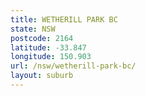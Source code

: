 ```yaml
---
title: WETHERILL PARK BC
state: NSW
postcode: 2164
latitude: -33.847
longitude: 150.903
url: /nsw/wetherill-park-bc/
layout: suburb
---
```

